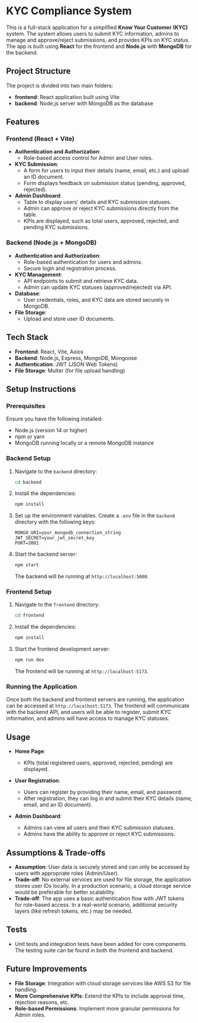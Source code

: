 # KYC Compliance System

This is a full-stack application for a simplified **Know Your Customer (KYC)** system. The system allows users to submit KYC information, admins to manage and approve/reject submissions, and provides KPIs on KYC status. The app is built using **React** for the frontend and **Node.js** with **MongoDB** for the backend.

## Project Structure

The project is divided into two main folders:

- **frontend**: React application built using Vite
- **backend**: Node.js server with MongoDB as the database

## Features

### Frontend (React + Vite)
- **Authentication and Authorization**: 
  - Role-based access control for Admin and User roles.
- **KYC Submission**:
  - A form for users to input their details (name, email, etc.) and upload an ID document.
  - Form displays feedback on submission status (pending, approved, rejected).
- **Admin Dashboard**:
  - Table to display users' details and KYC submission statuses.
  - Admin can approve or reject KYC submissions directly from the table.
  - KPIs are displayed, such as total users, approved, rejected, and pending KYC submissions.

### Backend (Node.js + MongoDB)
- **Authentication and Authorization**:
  - Role-based authentication for users and admins.
  - Secure login and registration process.
- **KYC Management**:
  - API endpoints to submit and retrieve KYC data.
  - Admin can update KYC statuses (approved/rejected) via API.
- **Database**:
  - User credentials, roles, and KYC data are stored securely in MongoDB.
- **File Storage**:
  - Upload and store user ID documents.

## Tech Stack

- **Frontend**: React, Vite, Axios
- **Backend**: Node.js, Express, MongoDB, Mongoose
- **Authentication**: JWT (JSON Web Tokens)
- **File Storage**: Multer (for file upload handling)

## Setup Instructions

### Prerequisites

Ensure you have the following installed:
- Node.js (version 14 or higher)
- npm or yarn
- MongoDB running locally or a remote MongoDB instance

### Backend Setup

1. Navigate to the `backend` directory:

   ```bash
   cd backend
   ```

2. Install the dependencies:

   ```bash
   npm install
   ```

3. Set up the environment variables. Create a `.env` file in the `backend` directory with the following keys:

   ```
   MONGO_URI=your_mongodb_connection_string
   JWT_SECRET=your_jwt_secret_key
   PORT=3001
   ```

4. Start the backend server:

   ```bash
   npm start
   ```

   The backend will be running at `http://localhost:5000`.

### Frontend Setup

1. Navigate to the `frontend` directory:

   ```bash
   cd frontend
   ```

2. Install the dependencies:

   ```bash
   npm install
   ```

3. Start the frontend development server:

   ```bash
   npm run dev
   ```

   The frontend will be running at `http://localhost:5173`.

### Running the Application

Once both the backend and frontend servers are running, the application can be accessed at `http://localhost:5173`. The frontend will communicate with the backend API, and users will be able to register, submit KYC information, and admins will have access to manage KYC statuses.

## Usage
- **Home Page**: 
    - KPIs (total registered users, approved, rejected, pending) are displayed.

- **User Registration**: 
  - Users can register by providing their name, email, and password.
  - After registration, they can log in and submit their KYC details (name, email, and an ID document).
  
- **Admin Dashboard**:
  - Admins can view all users and their KYC submission statuses.
  - Admins have the ability to approve or reject KYC submissions.


## Assumptions & Trade-offs

- **Assumption**: User data is securely stored and can only be accessed by users with appropriate roles (Admin/User).
- **Trade-off**: No external services are used for file storage, the application stores user IDs locally. In a production scenario, a cloud storage service would be preferable for better scalability.
- **Trade-off**: The app uses a basic authentication flow with JWT tokens for role-based access. In a real-world scenario, additional security layers (like refresh tokens, etc.) may be needed.

## Tests

- Unit tests and integration tests have been added for core components. The testing suite can be found in both the frontend and backend.

## Future Improvements

- **File Storage**: Integration with cloud storage services like AWS S3 for file handling.
- **More Comprehensive KPIs**: Extend the KPIs to include approval time, rejection reasons, etc.
- **Role-based Permissions**: Implement more granular permissions for Admin roles.
